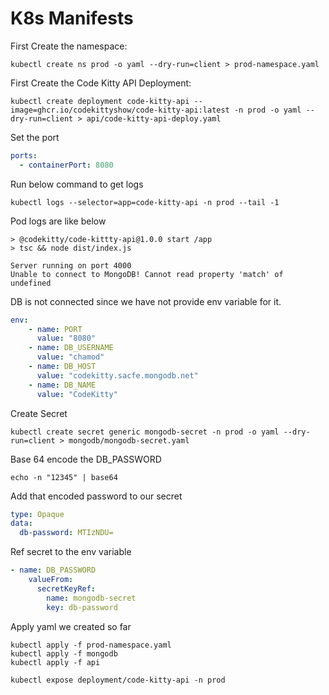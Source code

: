 # K8s Manifests 

First Create the namespace:
```shell
kubectl create ns prod -o yaml --dry-run=client > prod-namespace.yaml
```

First Create the Code Kitty API Deployment:
```shell
kubectl create deployment code-kitty-api --image=ghcr.io/codekittyshow/code-kitty-api:latest -n prod -o yaml --dry-run=client > api/code-kitty-api-deploy.yaml
```

Set the port
```yaml
ports:
  - containerPort: 8080
```

Run below command to get logs
```shell
kubectl logs --selector=app=code-kitty-api -n prod --tail -1
```

Pod logs are like below

    > @codekitty/code-kittty-api@1.0.0 start /app
    > tsc && node dist/index.js

    Server running on port 4000
    Unable to connect to MongoDB! Cannot read property 'match' of undefined

DB is not connected since we have not provide env variable for it.
```yaml
env:
    - name: PORT
      value: "8080"
    - name: DB_USERNAME
      value: "chamod"
    - name: DB_HOST
      value: "codekitty.sacfe.mongodb.net"
    - name: DB_NAME
      value: "CodeKitty"
```

Create Secret
```shell
kubectl create secret generic mongodb-secret -n prod -o yaml --dry-run=client > mongodb/mongodb-secret.yaml
```

Base 64 encode the DB_PASSWORD
```shell
echo -n "12345" | base64
```

Add that encoded password to our secret
```yaml
type: Opaque
data:
  db-password: MTIzNDU=
```

Ref secret to the env variable
```yaml
- name: DB_PASSWORD
    valueFrom:
      secretKeyRef:
        name: mongodb-secret
        key: db-password
```

Apply yaml we created so far
```shell
kubectl apply -f prod-namespace.yaml
kubectl apply -f mongodb
kubectl apply -f api
```

```shell
kubectl expose deployment/code-kitty-api -n prod
```

